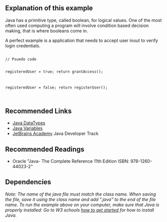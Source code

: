 ## Explanation of this example

<p>Java has a primitive type, called boolean, for logical values. One of the most often used computing a program will involve condition based decision making, that is where booleans come in.</p>

<p>A perfect example is a application that needs to accept user inout to verify login credentials.</p>

<code>
// Psuedo code

registeredUser = true;
return grantAccess();

registeredUser = false;
return registerUser();

</code>

## Recommended Links

- [Java DataTypes](https://www.w3schools.com/java/java_data_types.asp)
- [Java Variables](https://www.w3schools.com/java/java_variables.asp)
- [JetBrains Academy](https://hyperskill.org/join/4ffedd54a) Java Developer Track

## Recommended Readings

- Oracle "Java- The Complete Reference 11th Edition ISBN: 978-1260-44023-2"

## Dependencies

<em> Note: The name of the java file must match the class name. When saving the file, save it using the class name and add ".java" to the end of the file name. To run the example above on your computer, make sure that Java is properly installed: Go to W3 schools [how to get started](https://www.w3schools.com/java/java_getstarted.asp) for how to install Java. </em>
